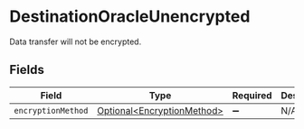 # DestinationOracleUnencrypted

Data transfer will not be encrypted.


## Fields

| Field                                                                  | Type                                                                   | Required                                                               | Description                                                            |
| ---------------------------------------------------------------------- | ---------------------------------------------------------------------- | ---------------------------------------------------------------------- | ---------------------------------------------------------------------- |
| `encryptionMethod`                                                     | [Optional\<EncryptionMethod>](../../models/shared/EncryptionMethod.md) | :heavy_minus_sign:                                                     | N/A                                                                    |